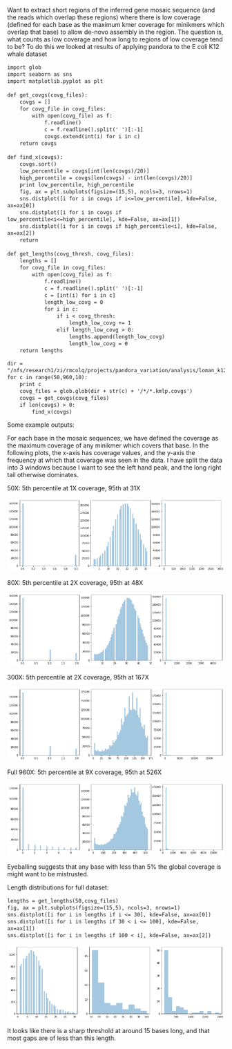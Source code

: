 Want to extract short regions of the inferred gene mosaic sequence (and the reads which overlap these regions) where there is low coverage (defined for each base as the maximum kmer coverage for minikmers which overlap that base) to allow de-novo assembly in the region. The question is, what counts as low coverage and how long to regions of low coverage tend to be? To do this we looked at results of applying pandora to the E coli K12 whale dataset

```
import glob
import seaborn as sns
import matplotlib.pyplot as plt

def get_covgs(covg_files):
    covgs = []
    for covg_file in covg_files:
        with open(covg_file) as f:
            f.readline()
            c = f.readline().split(' ')[:-1]
            covgs.extend(int(i) for i in c)
    return covgs

def find_x(covgs):
    covgs.sort() 
    low_percentile = covgs[int(len(covgs)/20)]
    high_percentile = covgs[len(covgs) - int(len(covgs)/20)]
    print low_percentile, high_percentile
    fig, ax = plt.subplots(figsize=(15,5), ncols=3, nrows=1)
    sns.distplot([i for i in covgs if i<=low_percentile], kde=False, ax=ax[0])
    sns.distplot([i for i in covgs if low_percentile<i<=high_percentile], kde=False, ax=ax[1])
    sns.distplot([i for i in covgs if high_percentile<i], kde=False, ax=ax[2])
    return

def get_lengths(covg_thresh, covg_files):
    lengths = []
    for covg_file in covg_files:
        with open(covg_file) as f:
            f.readline()
            c = f.readline().split(' ')[:-1]
            c = [int(i) for i in c]
            length_low_covg = 0
            for i in c:
                if i < covg_thresh:
                    length_low_covg += 1
                elif length_low_covg > 0:
                    lengths.append(length_low_covg)
                    length_low_covg = 0  
    return lengths
```

```
dir = "/nfs/research1/zi/rmcolq/projects/pandora_variation/analysis/loman_k12_by_covg/"
for c in range(50,960,10):
    print c
    covg_files = glob.glob(dir + str(c) + '/*/*.kmlp.covgs')
    covgs = get_covgs(covg_files)
    if len(covgs) > 0:
        find_x(covgs)   
```

Some example outputs:

For each base in the mosaic sequences, we have defined the coverage as the maximum coverage of any minikmer which covers that base.
In the following plots, the x-axis has coverage values, and the y-axis the frequency at which that coverage was seen in the data. I have split the data into 3 windows because I want to see the left hand peak, and the long right tail otherwise dominates.

50X: 5th percentile at 1X coverage, 95th at 31X

![image-20180426142846908](images/image-20180426142846908.png)

80X: 5th percentile at 2X coverage, 95th at 48X

![image-20180426142942447](images/image-20180426142942447.png)

300X: 5th percentile at 2X coverage, 95th at 167X

![image-20180426143023824](images/image-20180426143023824.png)

Full 960X: 5th percentile at 9X coverage, 95th at 526X

![image-20180426143033135](images/image-20180426143033135.png)



Eyeballing suggests that any base with less than 5% the global coverage is might want to be mistrusted.

Length distributions for full dataset:

```
lengths = get_lengths(50,covg_files)
fig, ax = plt.subplots(figsize=(15,5), ncols=3, nrows=1)
sns.distplot([i for i in lengths if i <= 30], kde=False, ax=ax[0])
sns.distplot([i for i in lengths if 30 < i <= 100], kde=False, ax=ax[1])
sns.distplot([i for i in lengths if 100 < i], kde=False, ax=ax[2])
```

![image-20180426150155411](images/image-20180426150155411.png)

It looks like there is a sharp threshold at around 15 bases long, and that most gaps are of less than this length.

